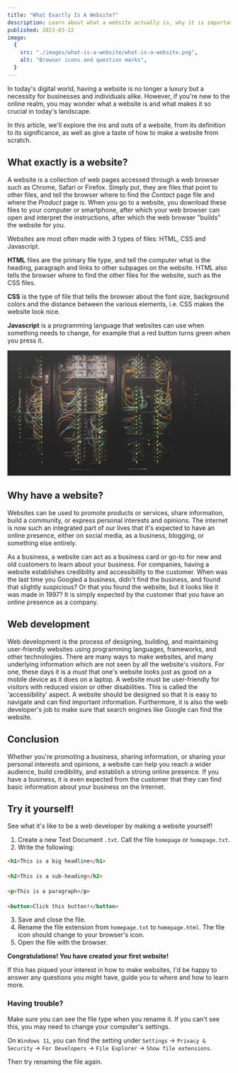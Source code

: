 ```yaml
---
title: "What Exactly Is A Website?"
description: Learn about what a website actually is, why it is important for companies to have a website, and learn to make your first website in 2 minutes!
published: 2023-03-12
image:
  {
    src: "./images/what-is-a-website/what-is-a-website.png",
    alt: "Browser icons and question marks",
  }
---
```


In today's digital world, having a website is no longer a luxury but a necessity for businesses and individuals alike. However, if you're new to the online realm, you may wonder what a website is and what makes it so crucial in today's landscape.

In this article, we'll explore the ins and outs of a website, from its definition to its significance, as well as give a taste of how to make a website from scratch.

## What exactly is a website?

A website is a collection of web pages accessed through a web browser such as Chrome, Safari or Firefox. Simply put, they are files that point to other files, and tell the browser where to find the _Contact_ page file and where the _Product_ page is. When you go to a website, you download these files to your computer or smartphone, after which your web browser can open and interpret the instructions, after which the web browser "builds" the website for you.

Websites are most often made with 3 types of files: HTML, CSS and Javascript.

**HTML** files are the primary file type, and tell the computer what is the heading, paragraph and links to other subpages on the website. HTML also tells the browser where to find the other files for the website, such as the CSS files.

**CSS** is the type of file that tells the browser about the font size, background colors and the distance between the various elements, i.e. CSS makes the website look nice.

**Javascript** is a programming language that websites can use when something needs to change, for example that a red button turns green when you press it.

![Servers a lot of lights and different colored cables](./images/what-is-a-website/server.jpg)

## Why have a website?

Websites can be used to promote products or services, share information, build a community, or express personal interests and opinions. The internet is now such an integrated part of our lives that it's expected to have an online presence, either on social media, as a business, blogging, or something else entirely.

As a business, a website can act as a business card or go-to for new and old customers to learn about your business. For companies, having a website establishes credibility and accessibility to the customer. When was the last time you Googled a business, didn't find the business, and found that slightly suspicious? Or that you found the website, but it looks like it was made in 1997?
It is simply expected by the customer that you have an online presence as a company.

## Web development

Web development is the process of designing, building, and maintaining user-friendly websites using programming languages, frameworks, and other technologies. There are many ways to make websites, and many underlying information which are not seen by all the website's visitors. For one, these days it is a _must_ that one's website looks just as good on a mobile device as it does on a laptop. A website must be user-friendly for visitors with reduced vision or other disabilities. This is called the 'accessibility' aspect. A website should be designed so that it is easy to navigate and can find important information. Furthermore, it is also the web developer's job to make sure that search engines like Google can find the website.

## Conclusion

Whether you're promoting a business, sharing information, or sharing your personal interests and opinions, a website can help you reach a wider audience, build credibility, and establish a strong online presence. If you have a business, it is even expected from the customer that they can find basic information about your business on the Internet.

## Try it yourself!

See what it's like to be a web developer by making a website yourself!

1. Create a new Text Document `.txt`. Call the file `homepage` or `homepage.txt`.
2. Write the following:

```html
<h1>This is a big headline</h1>

<h2>This is a sub-heading</h2>

<p>This is a paragraph</p>

<button>Click this button!</button>
```

3. Save and close the file.
4. Rename the file extension from `homepage.txt` to `homepage.html`. The file icon should change to your browser's icon.
5. Open the file with the browser.

**Congratulations! You have created your first website!**

If this has piqued your interest in how to make websites, I'd be happy to answer any questions you might have, guide you to where and how to learn more.

### Having trouble?

Make sure you can see the file type when you rename it. If you can't see this, you may need to change your computer's settings.

On `Windows 11`, you can find the setting under `Settings` &rarr; `Privacy & Security` &rarr; `For Developers` &rarr; `File Explorer` &rarr; `Show file extensions`.

Then try renaming the file again.
